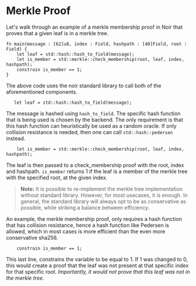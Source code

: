 # Merkle Proof

Let's walk through an example of a merkle membership proof in Noir that proves that a given leaf is in a merkle tree.

```rust,noplaypen
fn main(message : [62]u8, index : Field, hashpath : [40]Field, root : Field) {
    let leaf = std::hash::hash_to_field(message);
    let is_member = std::merkle::check_membership(root, leaf, index, hashpath);
    constrain is_member == 1;
}
```

The above code uses the noir standard library to call both of the aforementioned components.

```rust,noplaypen
   let leaf = std::hash::hash_to_field(message);
```

The message is hashed using `hash_to_field`. The specific hash function that is being used is chosen by the backend. The only requirement is that this hash function can heuristically be used as a random oracle. If only collision resistance is needed, then one can call `std::hash::pedersen` instead.

```rust,noplaypen
    let is_member = std::merkle::check_membership(root, leaf, index, hashpath);
```

The leaf is then passed to a check_membership proof with the root, index and hashpath. `is_member` returns 1 if the leaf is a member of the merkle tree with the specified root, at the given index.

> **Note:** It is possible to re-implement the merkle tree implementation without standard library. However, for most usecases, it is enough. In general, the standard library will always opt to be as conservative as possible, while striking a balance between efficiency.

An example, the merkle membership proof, only requires a hash function that has collision resistance, hence a hash function like Pedersen is allowed, which in most cases is more efficient than the even more conservative sha256.

```rust,noplaypen
    constrain is_member == 1;
```

This last line, constrains the variable to be equal to 1. If 1 was changed to 0, this would create a proof that the leaf was not present at that specific index for that specific root. _Importantly, it would not prove that this leaf was not in the merkle tree._
